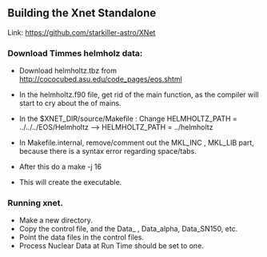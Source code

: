## Building the Xnet Standalone

Link: https://github.com/starkiller-astro/XNet

### Download Timmes helmholz data:
- Download helmholtz.tbz from http://cococubed.asu.edu/code_pages/eos.shtml
- In the helmholtz.f90 file, get rid of the main function, as the compiler will start to cry about the of mains.
- In the $XNET_DIR/source/Makefile : Change HELMHOLTZ_PATH = ../../../EOS/Helmholtz --> HELMHOLTZ_PATH = ../helmholtz
- In Makefile.internal, remove/comment out the MKL_INC , MKL_LIB part, because there is a syntax error regarding space/tabs.

- After this do a make -j 16
- This will create the executable.

### Running xnet.
- Make a new directory.
- Copy the control file, and the Data_<Network> , Data_alpha, Data_SN150, etc. 
- Point the data files in the control files.
- Process Nuclear Data at Run Time should be set to one.

